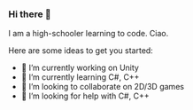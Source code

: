 ### Hi there 👋

I am a high-schooler learning to code. Ciao.

Here are some ideas to get you started:

- 🔭 I’m currently working on Unity
- 🌱 I’m currently learning C#, C++
- 👯 I’m looking to collaborate on 2D/3D games
- 🤔 I’m looking for help with C#, C++

